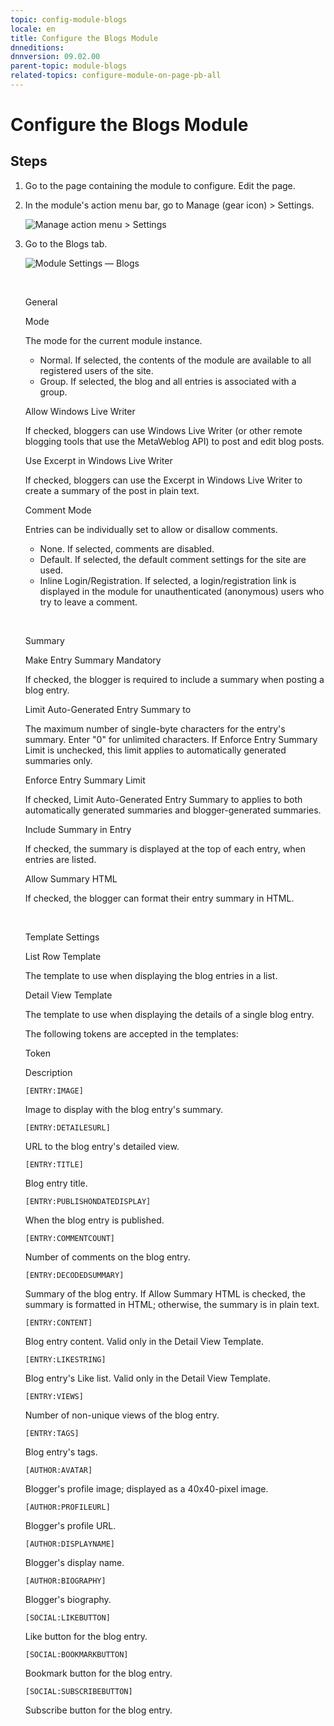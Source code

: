 ```yaml
---
topic: config-module-blogs
locale: en
title: Configure the Blogs Module
dnneditions: 
dnnversion: 09.02.00
parent-topic: module-blogs
related-topics: configure-module-on-page-pb-all
---
```


# Configure the Blogs Module

## Steps

1.  Go to the page containing the module to configure. Edit the page.
2.  In the module's action menu bar, go to Manage (gear icon) \> Settings.
    
      
    
    ![Manage action menu > Settings](/images/scr-actionmenu-manage-settings.png)
    
      
    
3.  Go to the Blogs tab.
    
      
    
    ![Module Settings — Blogs](/images/scr-modulesettings-Blogs.png)
    
      
    
     
    
    General
    
    Mode
    
    The mode for the current module instance.
    
    *   Normal. If selected, the contents of the module are available to all registered users of the site.
    *   Group. If selected, the blog and all entries is associated with a group.
    
    Allow Windows Live Writer
    
    If checked, bloggers can use Windows Live Writer (or other remote blogging tools that use the MetaWeblog API) to post and edit blog posts.
    
    Use Excerpt in Windows Live Writer
    
    If checked, bloggers can use the Excerpt in Windows Live Writer to create a summary of the post in plain text.
    
    Comment Mode
    
    Entries can be individually set to allow or disallow comments.
    
    *   None. If selected, comments are disabled.
    *   Default. If selected, the default comment settings for the site are used.
    *   Inline Login/Registration. If selected, a login/registration link is displayed in the module for unauthenticated (anonymous) users who try to leave a comment.
    
     
    
    Summary
    
    Make Entry Summary Mandatory
    
    If checked, the blogger is required to include a summary when posting a blog entry.
    
    Limit Auto-Generated Entry Summary to
    
    The maximum number of single-byte characters for the entry's summary. Enter "0" for unlimited characters. If Enforce Entry Summary Limit is unchecked, this limit applies to automatically generated summaries only.
    
    Enforce Entry Summary Limit
    
    If checked, Limit Auto-Generated Entry Summary to applies to both automatically generated summaries and blogger-generated summaries.
    
    Include Summary in Entry
    
    If checked, the summary is displayed at the top of each entry, when entries are listed.
    
    Allow Summary HTML
    
    If checked, the blogger can format their entry summary in HTML.
    
     
    
    Template Settings
    
    List Row Template
    
    The template to use when displaying the blog entries in a list.
    
    Detail View Template
    
    The template to use when displaying the details of a single blog entry.
    
    The following tokens are accepted in the templates:
    
    Token
    
    Description
    
    `[ENTRY:IMAGE]`
    
    Image to display with the blog entry's summary.
    
    `[ENTRY:DETAILESURL]`
    
    URL to the blog entry's detailed view.
    
    `[ENTRY:TITLE]`
    
    Blog entry title.
    
    `[ENTRY:PUBLISHONDATEDISPLAY]`
    
    When the blog entry is published.
    
    `[ENTRY:COMMENTCOUNT]`
    
    Number of comments on the blog entry.
    
    `[ENTRY:DECODEDSUMMARY]`
    
    Summary of the blog entry. If Allow Summary HTML is checked, the summary is formatted in HTML; otherwise, the summary is in plain text.
    
    `[ENTRY:CONTENT]`
    
    Blog entry content. Valid only in the Detail View Template.
    
    `[ENTRY:LIKESTRING]`
    
    Blog entry's Like list. Valid only in the Detail View Template.
    
    `[ENTRY:VIEWS]`
    
    Number of non-unique views of the blog entry.
    
    `[ENTRY:TAGS]`
    
    Blog entry's tags.
    
    `[AUTHOR:AVATAR]`
    
    Blogger's profile image; displayed as a 40x40-pixel image.
    
    `[AUTHOR:PROFILEURL]`
    
    Blogger's profile URL.
    
    `[AUTHOR:DISPLAYNAME]`
    
    Blogger's display name.
    
    `[AUTHOR:BIOGRAPHY]`
    
    Blogger's biography.
    
    `[SOCIAL:LIKEBUTTON]`
    
    Like button for the blog entry.
    
    `[SOCIAL:BOOKMARKBUTTON]`
    
    Bookmark button for the blog entry.
    
    `[SOCIAL:SUBSCRIBEBUTTON]`
    
    Subscribe button for the blog entry.